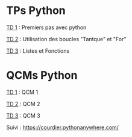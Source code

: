# TPs Python

[TD 1](https://colab.research.google.com/github/courdier/TP/blob/master/TD1/I1-bsg-informatique-td1.ipynb) : Premiers pas avec python

[TD 2](https://colab.research.google.com/github/courdier/TP/blob/master/TD2/I1-bsg-informatique-td2.ipynb) : Utilisation des boucles "Tantque" et "For"

[TD 3](https://colab.research.google.com/github/courdier/TP/blob/master/TD3/I1-bsg-informatique-td3.ipynb) : Listes et Fonctions

# QCMs Python

[TD 1](https://colab.research.google.com/github/courdier/TP/blob/master/Test1.ipynb) : QCM 1

[TD 2](https://colab.research.google.com/github/courdier/TP/blob/master/test2.ipynb) : QCM 2

[TD 3](https://colab.research.google.com/github/courdier/TP/blob/master/Test3.ipynb) : QCM 3


Suivi :
https://courdier.pythonanywhere.com/
